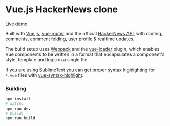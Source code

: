 # Vue.js HackerNews clone

[Live demo](http://vuejs.github.io/vue-hackernews/)

Built with [Vue.js](http://vuejs.org), [vue-router](https://github.com/vuejs/vue-router) and the official [HackerNews API](https://github.com/HackerNews/API), with routing, comments, comment folding, user profile & realtime updates.

The build setup uses [Webpack](http://webpack.github.io/) and the [vue-loader](https://github.com/vuejs/vue-loader) plugin, which enables Vue components to be written in a format that encapsulates a component's style, template and logic in a single file.

If you are using SublimeText you can get proper syntax highlighting for `*.vue` files with [vue-syntax-highlight](https://github.com/vuejs/vue-syntax-highlight).

### Building

``` bash
npm install
# watch:
npm run dev
# build:
npm run build
```
